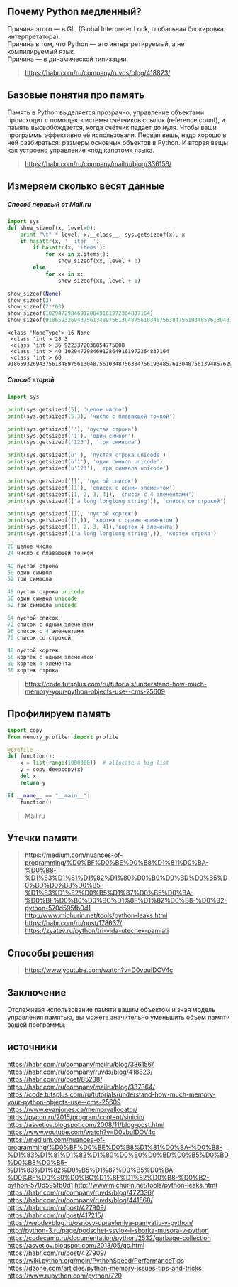 ## Почему Python медленный?  
Причина этого — в GIL (Global Interpreter Lock, глобальная блокировка интерпретатора).  
Причина в том, что Python — это интерпретируемый, а не компилируемый язык.  
Причина — в динамической типизации.  
> https://habr.com/ru/company/ruvds/blog/418823/ 

## Базовые понятия про память  
Память в Python выделяется прозрачно, управление объектами происходит с помощью системы счётчиков ссылок (reference count), и память высвобождается, когда счётчик падает до нуля.  Чтобы ваши программы эффективно её использовали. Первая вещь, надо хорошо в ней разбираться: размеры основных объектов в Python. И вторая вещь: как устроено управление «под капотом» языка.  
> https://habr.com/ru/company/mailru/blog/336156/  

## Измеряем сколько весят данные  
##### Способ перввый от Mail.ru  
```py
import sys
def show_sizeof(x, level=0):
    print "\t" * level, x.__class__, sys.getsizeof(x), x
    if hasattr(x, '__iter__'):
        if hasattr(x, 'items'):
            for xx in x.items():
                show_sizeof(xx, level + 1)
        else:
            for xx in x:
                show_sizeof(xx, level + 1)

show_sizeof(None)
show_sizeof(3)
show_sizeof(2**63)
show_sizeof(102947298469128649161972364837164)
show_sizeof(918659326943756134897561304875610348756384756193485761304875613948576297485698417)
```

```
<class 'NoneType'> 16 None
 <class 'int'> 28 3
 <class 'int'> 36 9223372036854775808
 <class 'int'> 40 102947298469128649161972364837164
 <class 'int'> 60 918659326943756134897561304875610348756384756193485761304875613948576297485698417
```  

##### Способ второй  
```py 
import sys

print(sys.getsizeof(5), 'целое число')
print(sys.getsizeof(5.3), 'число с плавающей точкой')

print(sys.getsizeof(''), 'пустая строка')
print(sys.getsizeof('1'), 'один символ')
print(sys.getsizeof('123'), 'три символа')

print(sys.getsizeof(u''), 'пустая строка unicode')
print(sys.getsizeof(u'1'), 'один символ unicode')
print(sys.getsizeof(u'123'), 'три символа unicode')

print(sys.getsizeof([]), 'пустой список')
print(sys.getsizeof([1]), 'список с одним элементом')
print(sys.getsizeof([1, 2, 3, 4]), 'список с 4 элементами')
print(sys.getsizeof(['a long longlong string']), 'список со строкой') 

print(sys.getsizeof(()), 'пустой кортеж')
print(sys.getsizeof((1,)), 'кортеж с одним элементом')
print(sys.getsizeof((1, 2, 3, 4)),'кортеж 4 элемента')
print(sys.getsizeof(('a long longlong string',)), 'кортеж строка')

28 целое число
24 число с плавающей точкой

49 пустая строка
50 один символ
52 три символа

49 пустая строка unicode
50 один символ unicode
52 три символа unicode

64 пустой список
72 список с одним элементом
96 список с 4 элементами
72 список со строкой

48 пустой кортеж
56 кортеж с одним элементом
80 кортеж 4 элемента
56 кортеж строка
```
> https://code.tutsplus.com/ru/tutorials/understand-how-much-memory-your-python-objects-use--cms-25609   

## Профилируем память  
```py
import copy
from memory_profiler import profile

@profile
def function():
    x = list(range(1000000))  # allocate a big list
    y = copy.deepcopy(x)
    del x
    return y

if __name__ == "__main__":
    function()
```
> Mail.ru  

## Утечки памяти  
> https://medium.com/nuances-of-programming/%D0%BF%D0%BE%D0%B8%D1%81%D0%BA-%D0%B8-%D1%83%D1%81%D1%82%D1%80%D0%B0%D0%BD%D0%B5%D0%BD%D0%B8%D0%B5-%D1%83%D1%82%D0%B5%D1%87%D0%B5%D0%BA-%D0%BF%D0%B0%D0%BC%D1%8F%D1%82%D0%B8-%D0%B2-python-570d595fb0d1  
> http://www.michurin.net/tools/python-leaks.html  
> https://habr.com/ru/post/178637/  
> https://zyatev.ru/python/tri-vida-utechek-pamiati  

## Способы решения  
> https://www.youtube.com/watch?v=D0vbuIDOV4c  


## Заключение  
Отслеживая использование памяти вашим объектом и зная модель управления памятью, вы можете значительно уменьшить объем памяти вашей программы.

## источники  
https://habr.com/ru/company/mailru/blog/336156/  
https://habr.com/ru/company/ruvds/blog/418823/
https://habr.com/ru/post/85238/
https://habr.com/ru/company/mailru/blog/337364/
https://code.tutsplus.com/ru/tutorials/understand-how-much-memory-your-python-objects-use--cms-25609
https://www.evanjones.ca/memoryallocator/
https://pycon.ru/2015/program/content/sinicin/
https://asvetlov.blogspot.com/2008/11/blog-post.html
https://www.youtube.com/watch?v=D0vbuIDOV4c
https://medium.com/nuances-of-programming/%D0%BF%D0%BE%D0%B8%D1%81%D0%BA-%D0%B8-%D1%83%D1%81%D1%82%D1%80%D0%B0%D0%BD%D0%B5%D0%BD%D0%B8%D0%B5-%D1%83%D1%82%D0%B5%D1%87%D0%B5%D0%BA-%D0%BF%D0%B0%D0%BC%D1%8F%D1%82%D0%B8-%D0%B2-python-570d595fb0d1
http://www.michurin.net/tools/python-leaks.html
https://habr.com/ru/company/ruvds/blog/472336/
https://habr.com/ru/company/ruvds/blog/441568/
https://habr.com/ru/post/427909/  
https://habr.com/ru/post/417215/  
https://webdevblog.ru/osnovy-upravleniya-pamyatju-v-python/  
http://python-3.ru/page/podschet-ssylok-i-sborka-musora-v-python  
https://codecamp.ru/documentation/python/2532/garbage-collection  
https://asvetlov.blogspot.com/2013/05/gc.html  
https://habr.com/ru/post/427909/  
https://wiki.python.org/moin/PythonSpeed/PerformanceTips  
https://dzone.com/articles/python-memory-issues-tips-and-tricks https://www.rupython.com/python/720  


